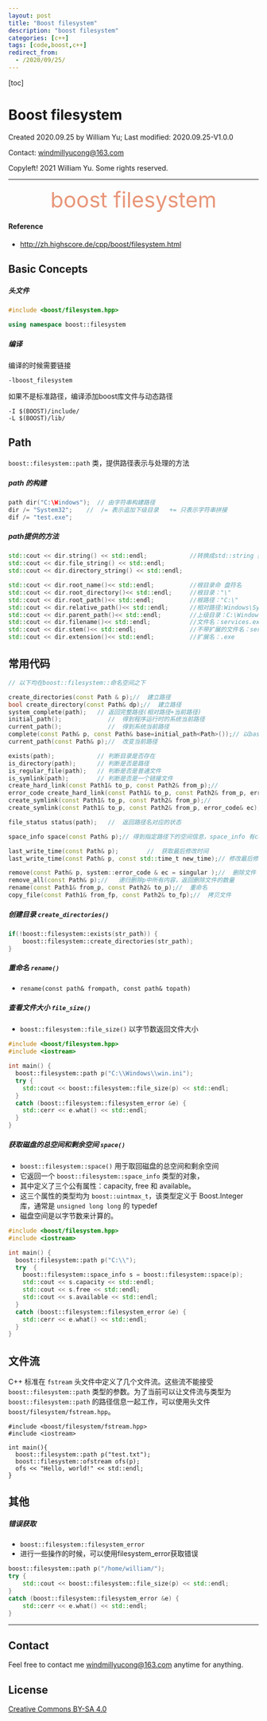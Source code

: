 ```yaml
---
layout: post
title: "Boost filesystem"
description: "boost filesystem"
categories: [c++]
tags: [code,boost,c++]
redirect_from:
  - /2020/09/25/
---
```



[toc]



# Boost filesystem

Created 2020.09.25 by William Yu; Last modified: 2020.09.25-V1.0.0

Contact: [windmillyucong@163.com](mailto:windmillyucong@163.com)

Copyleft! 2021 William Yu. Some rights reserved.

---





<center style="font-size:43px;color:#E9967A;text-align:center;">boost filesystem</center> 






<h4>Reference</h4>

- http://zh.highscore.de/cpp/boost/filesystem.html



## Basic Concepts

##### 头文件

```c++
#include <boost/filesystem.hpp>

using namespace boost::filesystem
```

##### 编译

编译的时候需要链接

```shell
-lboost_filesystem
```

如果不是标准路径，编译添加boost库文件与动态路径

```shell
-I $(BOOST)/include/
-L $(BOOST)/lib/
```



## Path

`boost::filesystem::path` 类，提供路径表示与处理的方法

##### path 的构建

```c++
path dir("C:\Windows");  // 由字符串构建路径
dir /= "System32";    //  /= 表示追加下级目录   += 只表示字符串拼接
dif /= "test.exe";
```

##### path提供的方法

```c++
std::cout << dir.string() << std::endl;            //转换成std::string 类型
std::cout << dir.file_string() << std::endl; 
std::cout << dir.directory_string() << std::endl;

std::cout << dir.root_name()<< std::endl;          //根目录命 盘符名
std::cout << dir.root_directory()<< std::endl;     //根目录："\"
std::cout << dir.root_path()<< std::endl;          //根路径："C:\"
std::cout << dir.relative_path()<< std::endl;      //相对路径:Windows\System32\services.exe
std::cout << dir.parent_path()<< std::endl;        //上级目录：C:\Windows\System32
std::cout << dir.filename()<< std::endl;           //文件名：services.exe
std::cout << dir.stem()<< std::endl;               //不带扩展的文件名：services
std::cout << dir.extension()<< std::endl;          //扩展名：.exe
```

## 常用代码


```c++
// 以下均在boost::filesystem::命名空间之下

create_directories(const Path & p);//  建立路径
bool create_directory(const Path& dp);//  建立路径 
system_complete(path);   // 返回完整路径(相对路径+当前路径) 
initial_path();             //  得到程序运行时的系统当前路径 
current_path();             //  得到系统当前路径
complete(const Path& p, const Path& base=initial_path<Path>());// 以base以基，p作为相对路径，返回其完整路径 
current_path(const Path& p);//  改变当前路径 

exists(path);            // 判断目录是否存在 
is_directory(path);      // 判断是否是路径 
is_regular_file(path);   // 判断是否是普通文件 
is_symlink(path);        // 判断是否是一个链接文件 
create_hard_link(const Path1& to_p, const Path2& from_p);// 
error_code create_hard_link(const Path1& to_p, const Path2& from_p, error_code& ec);// 建立硬链接 
create_symlink(const Path1& to_p, const Path2& from_p);// 
create_symlink(const Path1& to_p, const Path2& from_p, error_code& ec);// 建立软链接 

file_status status(path);   //  返回路径名对应的状态

space_info space(const Path& p);// 得到指定路径下的空间信息，space_info 有capacity, free 和 available三个成员变量，分别表示容量，剩余空间和可用空间。 

last_write_time(const Path& p);        //  获取最后修改时间 
last_write_time(const Path& p, const std::time_t new_time);// 修改最后修改时间 

remove(const Path& p, system::error_code & ec = singular );//  删除文件 
remove_all(const Path& p);//   递归删除p中所有内容，返回删除文件的数量 
rename(const Path1& from_p, const Path2& to_p);//  重命名 
copy_file(const Path1& from_fp, const Path2& to_fp);//  拷贝文件 
```


##### 创建目录  `create_directories()`

```c++
if(!boost::filesystem::exists(str_path)) {
    boost::filesystem::create_directories(str_path);
}
```

##### 重命名 `rename()`

- `rename(const path& frompath, const path& topath)`


##### 查看文件大小  `file_size()`

- `boost::filesystem::file_size()` 以字节数返回文件大小

```c++
#include <boost/filesystem.hpp> 
#include <iostream> 

int main() { 
  boost::filesystem::path p("C:\\Windows\\win.ini"); 
  try { 
    std::cout << boost::filesystem::file_size(p) << std::endl; 
  } 
  catch (boost::filesystem::filesystem_error &e) { 
    std::cerr << e.what() << std::endl; 
  } 
}
```

##### 获取磁盘的总空间和剩余空间   `space()`

- `boost::filesystem::space()` 用于取回磁盘的总空间和剩余空间
- 它返回一个 `boost::filesystem::space_info` 类型的对象，
- 其中定义了三个公有属性：capacity, free 和 available。 
- 这三个属性的类型均为 `boost::uintmax_t`，该类型定义于 Boost.Integer 库，通常是 `unsigned long long` 的 typedef
- 磁盘空间是以字节数来计算的。

```c++
#include <boost/filesystem.hpp> 
#include <iostream> 

int main() { 
  boost::filesystem::path p("C:\\"); 
  try  { 
    boost::filesystem::space_info s = boost::filesystem::space(p); 
    std::cout << s.capacity << std::endl; 
    std::cout << s.free << std::endl; 
    std::cout << s.available << std::endl; 
  } 
  catch (boost::filesystem::filesystem_error &e) { 
    std::cerr << e.what() << std::endl; 
  } 
} 
```

## 文件流

C++ 标准在 `fstream` 头文件中定义了几个文件流。这些流不能接受 `boost::filesystem::path` 类型的参数。为了当前可以让文件流与类型为 `boost::filesystem::path` 的路径信息一起工作，可以使用头文件 `boost/filesystem/fstream.hpp`。 

```
#include <boost/filesystem/fstream.hpp> 
#include <iostream> 

int main(){ 
  boost::filesystem::path p("test.txt"); 
  boost::filesystem::ofstream ofs(p); 
  ofs << "Hello, world!" << std::endl; 
} 
```


## 其他

##### 错误获取

- `boost::filesystem::filesystem_error`
- 进行一些操作的时候，可以使用filesystem_error获取错误

```c++
boost::filesystem::path p("/home/william/"); 
try { 
    std::cout << boost::filesystem::file_size(p) << std::endl; 
} 
catch (boost::filesystem::filesystem_error &e) { 
	std::cerr << e.what() << std::endl; 
} 
```

---



## Contact

Feel free to contact me [windmillyucong@163.com](mailto:windmillyucong@163.com) anytime for anything.

## License

[Creative Commons BY-SA 4.0](http://creativecommons.org/licenses/by-sa/4.0/)


